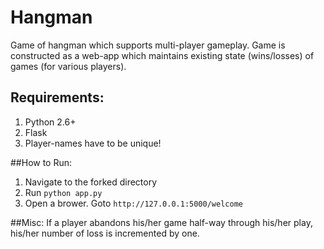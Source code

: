 # Hangman

Game of hangman which supports multi-player gameplay. Game is constructed as a web-app which maintains existing state (wins/losses) of games (for various players).

## Requirements:
1. Python 2.6+
2. Flask
3. Player-names have to be unique!

##How to Run:
1. Navigate to the forked directory
2. Run `python app.py`
3. Open a brower. Goto `http://127.0.0.1:5000/welcome`

##Misc:
If a player abandons his/her game half-way through his/her play, his/her number of loss is incremented by one.
